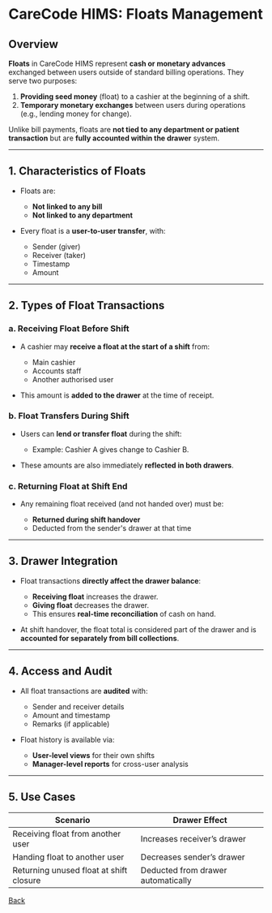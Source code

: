 # CareCode HIMS: Floats Management

## Overview

**Floats** in CareCode HIMS represent **cash or monetary advances** exchanged between users outside of standard billing operations. They serve two purposes:

1. **Providing seed money** (float) to a cashier at the beginning of a shift.
2. **Temporary monetary exchanges** between users during operations (e.g., lending money for change).

Unlike bill payments, floats are **not tied to any department or patient transaction** but are **fully accounted within the drawer** system.

---

## 1. Characteristics of Floats

* Floats are:

  * **Not linked to any bill**
  * **Not linked to any department**
* Every float is a **user-to-user transfer**, with:

  * Sender (giver)
  * Receiver (taker)
  * Timestamp
  * Amount

---

## 2. Types of Float Transactions

### a. **Receiving Float Before Shift**

* A cashier may **receive a float at the start of a shift** from:

  * Main cashier
  * Accounts staff
  * Another authorised user
* This amount is **added to the drawer** at the time of receipt.

### b. **Float Transfers During Shift**

* Users can **lend or transfer float** during the shift:

  * Example: Cashier A gives change to Cashier B.
* These amounts are also immediately **reflected in both drawers**.

### c. **Returning Float at Shift End**

* Any remaining float received (and not handed over) must be:

  * **Returned during shift handover**
  * Deducted from the sender's drawer at that time

---

## 3. Drawer Integration

* Float transactions **directly affect the drawer balance**:

  * **Receiving float** increases the drawer.
  * **Giving float** decreases the drawer.
  * This ensures **real-time reconciliation** of cash on hand.
* At shift handover, the float total is considered part of the drawer and is **accounted for separately from bill collections**.

---

## 4. Access and Audit

* All float transactions are **audited** with:

  * Sender and receiver details
  * Amount and timestamp
  * Remarks (if applicable)

* Float history is available via:

  * **User-level views** for their own shifts
  * **Manager-level reports** for cross-user analysis

---

## 5. Use Cases

| Scenario                                | Drawer Effect                      |
| --------------------------------------- | ---------------------------------- |
| Receiving float from another user       | Increases receiver’s drawer        |
| Handing float to another user           | Decreases sender’s drawer          |
| Returning unused float at shift closure | Deducted from drawer automatically |



[Back](https://github.com/hmislk/hmis/wiki/Financial-Management)

